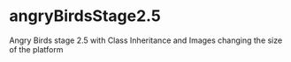 # angryBirdsStage2.5
Angry Birds stage 2.5 with Class Inheritance and Images
changing the size of the platform